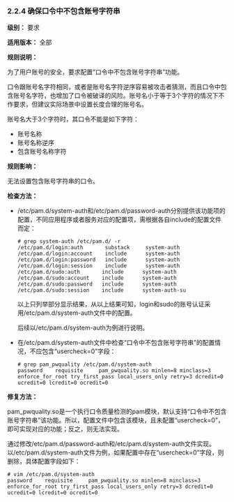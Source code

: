 ### 2.2.4 确保口令中不包含账号字符串

**级别：** 要求

**适用版本：** 全部

**规则说明：** 

为了用户账号的安全，要求配置“口令中不包含账号字符串”功能。

口令跟账号名字符相同，或者是账号名字符逆序容易被攻击者猜测，而且口令中包含账号名字符，也增加了口令被破译的风险。账号名小于等于3个字符的情况下不作要求，但建议实际场景中设置长度合理的账号名。

账号名大于3个字符时，其口令不能是如下字符：

- 账号名称
- 账号名称逆序
- 包含账号名称字符

**规则影响：**

无法设置包含账号字符串的口令。

**检查方法：**

- /etc/pam.d/system-auth和/etc/pam.d/password-auth分别提供该功能项的配置，不同应用程序或者服务对应的配置项，需根据各自include的配置文件而定：

  ```
  # grep system-auth /etc/pam.d/ -r
  /etc/pam.d/login:auth       substack     system-auth
  /etc/pam.d/login:account    include      system-auth
  /etc/pam.d/login:password   include      system-auth
  /etc/pam.d/login:session    include      system-auth
  /etc/pam.d/sudo:auth       include      system-auth
  /etc/pam.d/sudo:account    include      system-auth
  /etc/pam.d/sudo:password   include      system-auth
  /etc/pam.d/sudo:session    include      system-auth-su
  ```

  以上只列举部分显示结果，从以上结果可知，login和sudo的账号认证采用/etc/pam.d/system-auth文件中的配置。

  后续以/etc/pam.d/system-auth为例进行说明。

- 在/etc/pam.d/system-auth文件中检查“口令中不包含账号字符串”的配置情况，不应包含“usercheck=0”字段：

  ```
  # grep pam_pwquality /etc/pam.d/system-auth
  password    requisite     pam_pwquality.so minlen=8 minclass=3 enforce_for_root try_first_pass local_users_only retry=3 dcredit=0 ucredit=0 lcredit=0 ocredit=0
  ```

**修复方法：**

pam_pwquality.so是一个执行口令质量检测的pam模块，默认支持“口令中不包含账号字符串”该功能。所以，配置文件中包含该模块，且未配置“usercheck=0”，即可实现对应的功能；反之，则无法实现。

通过修改/etc/pam.d/password-auth和/etc/pam.d/system-auth文件实现。以/etc/pam.d/system-auth文件为例，如果配置中存在“usercheck=0”字段，则删除，具体配置字段如下：

```
# vim /etc/pam.d/system-auth
password    requisite     pam_pwquality.so minlen=8 minclass=3 enforce_for_root try_first_pass local_users_only retry=3 dcredit=0 ucredit=0 lcredit=0 ocredit=0
```